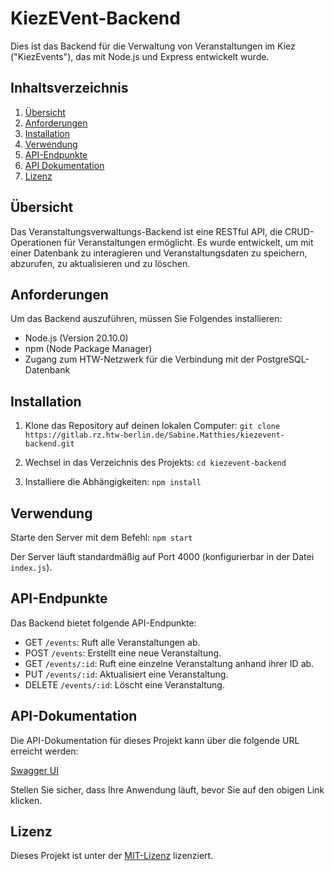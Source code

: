 # KiezEVent-Backend

Dies ist das Backend für die Verwaltung von Veranstaltungen im Kiez ("KiezEvents"), das mit Node.js und Express entwickelt wurde.

## Inhaltsverzeichnis

1. [Übersicht](#übersicht)
2. [Anforderungen](#anforderungen)
3. [Installation](#installation)
4. [Verwendung](#verwendung)
5. [API-Endpunkte](#api-endpunkte)
6. [API Dokumentation](#api-dokumentation)
7. [Lizenz](#lizenz)

## Übersicht

Das Veranstaltungsverwaltungs-Backend ist eine RESTful API, die CRUD-Operationen für Veranstaltungen ermöglicht. Es wurde entwickelt, um mit einer Datenbank zu interagieren und Veranstaltungsdaten zu speichern, abzurufen, zu aktualisieren und zu löschen.

## Anforderungen

Um das Backend auszuführen, müssen Sie Folgendes installieren:

- Node.js (Version 20.10.0)
- npm (Node Package Manager)
- Zugang zum HTW-Netzwerk für die Verbindung mit der PostgreSQL-Datenbank

## Installation

1. Klone das Repository auf deinen lokalen Computer:
`git clone https://gitlab.rz.htw-berlin.de/Sabine.Matthies/kiezevent-backend.git`

2. Wechsel in das Verzeichnis des Projekts:
`cd kiezevent-backend`

3. Installiere die Abhängigkeiten:
`npm install`

## Verwendung

Starte den Server mit dem Befehl:
`npm start`

Der Server läuft standardmäßig auf Port 4000 (konfigurierbar in der Datei `index.js`).

## API-Endpunkte

Das Backend bietet folgende API-Endpunkte:

- GET `/events`: Ruft alle Veranstaltungen ab.
- POST `/events`: Erstellt eine neue Veranstaltung.
- GET `/events/:id`: Ruft eine einzelne Veranstaltung anhand ihrer ID ab.
- PUT `/events/:id`: Aktualisiert eine Veranstaltung.
- DELETE `/events/:id`: Löscht eine Veranstaltung.

## API-Dokumentation

Die API-Dokumentation für dieses Projekt kann über die folgende URL erreicht werden:

[Swagger UI](http://localhost:4000/api-docs/)

Stellen Sie sicher, dass Ihre Anwendung läuft, bevor Sie auf den obigen Link klicken.

## Lizenz

Dieses Projekt ist unter der [MIT-Lizenz](https://opensource.org/licenses/MIT) lizenziert.

